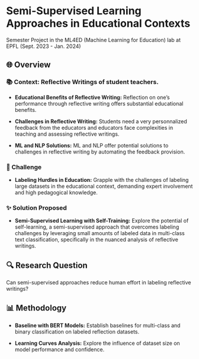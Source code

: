 # Semi-Supervised Learning Approaches in Educational Contexts

Semester Project in the ML4ED (Machine Learning for Education) lab at EPFL (Sept. 2023 - Jan. 2024)

## 🌐 Overview

### 📚 Context: Reflective Writings of student teachers.

- **Educational Benefits of Reflective Writing:** Reflection on one’s performance through reflective writing offers substantial educational benefits.

- **Challenges in Reflective Writing:** Students need a very personnalized feedback from the educators and educators face complexities in teaching and assessing reflective writings.

- **ML and NLP Solutions:** ML and NLP offer potential solutions to challenges in reflective writing by automating the feedback provision.

### 🚧 Challenge

- **Labeling Hurdles in Education:** Grapple with the challenges of labeling large datasets in the educational context, demanding expert involvement and high pedagogical knowledge.

### ✨ Solution Proposed

- **Semi-Supervised Learning with Self-Training:** Explore the potential of self-learning, a semi-supervised approach that overcomes labeling challenges by leveraging small amounts of labeled data in multi-class text classification, specifically in the nuanced analysis of reflective writings.


## 🔍 Research Question

Can semi-supervised approaches reduce human effort in labeling reflective writings?

## 📊 Methodology

- **Baseline with BERT Models:** Establish baselines for multi-class and binary classification on labeled reflection datasets.

- **Learning Curves Analysis:** Explore the influence of dataset size on model performance and confidence.


